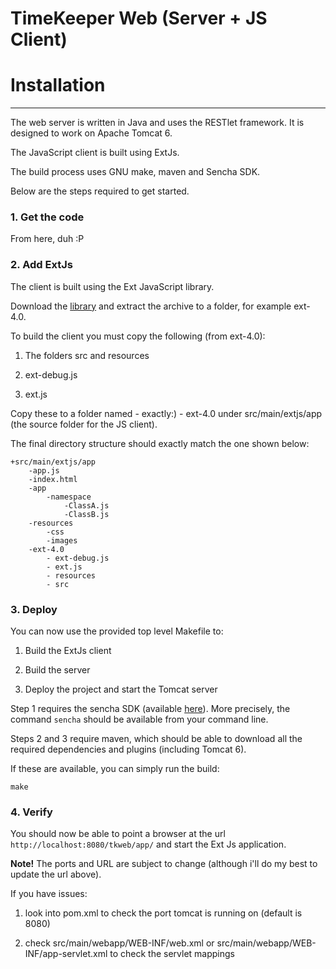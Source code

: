 TimeKeeper Web (Server + JS Client)
==============================

# Installation
--------------------------------

The web server is written in Java and uses the RESTlet framework. It is designed to work on Apache Tomcat 6.

The JavaScript client is built using ExtJs.

The build process uses GNU make, maven and Sencha SDK.

Below are the steps required to get started.

### 1. Get the code

From here, duh :P
  
### 2. Add ExtJs

The client is built using the Ext JavaScript library.

Download the [library](http://www.sencha.com/products/extjs/download/) and extract the archive to a folder, for example ext-4.0.

To build the client you must copy the following (from ext-4.0):

1. The folders src and resources

2. ext-debug.js

3. ext.js

Copy these to a folder named - exactly:) - ext-4.0 under src/main/extjs/app (the source folder for the JS client).

The final directory structure should exactly match the one shown below:

	+src/main/extjs/app
		-app.js
		-index.html
		-app
			-namespace
				-ClassA.js
				-ClassB.js
		-resources
			-css
			-images
		-ext-4.0
			- ext-debug.js
			- ext.js
			- resources
			- src

### 3. Deploy

You can now use the provided top level Makefile to:

1. Build the ExtJs client

2. Build the server

3. Deploy the project and start the Tomcat server

Step 1 requires the sencha SDK (available [here](http://www.sencha.com/products/sdk-tools)).
More precisely, the command `sencha` should be available from your command line.

Steps 2 and 3 require maven, which should be able to download all the required dependencies and plugins (including Tomcat 6).

If these are available, you can simply run the build: 

`make`

### 4. Verify

You should now be able to point a browser at the url `http://localhost:8080/tkweb/app/` and start the Ext Js application.

**Note!** 
The ports and URL are subject to change (although i'll do my best to update the url above).

If you have issues:

1. look into pom.xml to check the port tomcat is running on (default is 8080)

2. check src/main/webapp/WEB-INF/web.xml or src/main/webapp/WEB-INF/app-servlet.xml to check the servlet mappings
